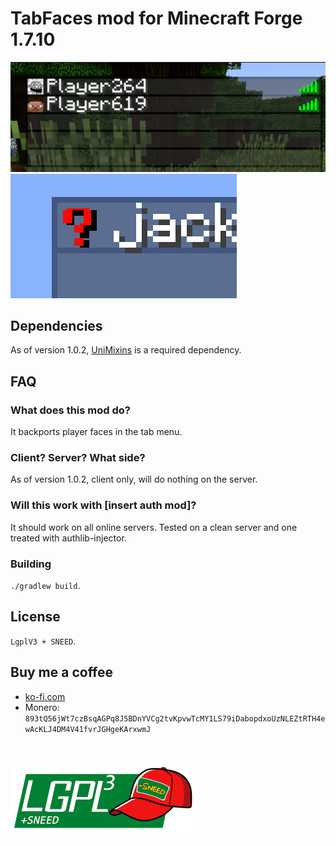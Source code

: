 # TabFaces mod for Minecraft Forge 1.7.10

![screeenshot1](images/screenshot1.png) ![screeenshot2](images/screenshot2.png)

## Dependencies

As of version 1.0.2, [UniMixins](https://github.com/LegacyModdingMC/UniMixins) is a required dependency.

## FAQ
### What does this mod do?

It backports player faces in the tab menu.

### Client? Server? What side?

As of version 1.0.2, client only, will do nothing on the server.

### Will this work with [insert auth mod]?

It should work on all online servers. Tested on a clean server and one treated with authlib-injector.

### Building

`./gradlew build`.

## License

`LgplV3 + SNEED`.

## Buy me a coffee

* [ko-fi.com](ko-fi.com/jackisasubtlejoke)
* Monero: `893tQ56jWt7czBsqAGPq8J5BDnYVCg2tvKpvwTcMY1LS79iDabopdxoUzNLEZtRTH4ewAcKLJ4DM4V41fvrJGHgeKArxwmJ`

<br>

![license](images/lgplsneed_small.png)
